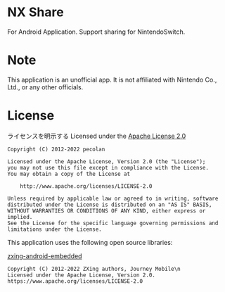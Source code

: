 # NX Share
For Android Application.
Support sharing for NintendoSwitch.

# Note
This application is an unofficial app.
It is not affiliated with Nintendo Co., Ltd., or any other officials.

# License
ライセンスを明示する
Licensed under the [Apache License 2.0][999]

	Copyright (C) 2012-2022 pecolan

	Licensed under the Apache License, Version 2.0 (the "License");
	you may not use this file except in compliance with the License.
	You may obtain a copy of the License at

	    http://www.apache.org/licenses/LICENSE-2.0

	Unless required by applicable law or agreed to in writing, software
	distributed under the License is distributed on an "AS IS" BASIS,
	WITHOUT WARRANTIES OR CONDITIONS OF ANY KIND, either express or implied.
	See the License for the specific language governing permissions and
	limitations under the License.



This application uses the following open source libraries:

[zxing-android-embedded][1001]

    Copyright (C) 2012-2022 ZXing authors, Journey Mobile\n
    Licensed under the Apache License, Version 2.0.
    https://www.apache.org/licenses/LICENSE-2.0

[999]: http://www.apache.org/licenses/LICENSE-2.0
[1001]: https://github.com/journeyapps/zxing-android-embedded